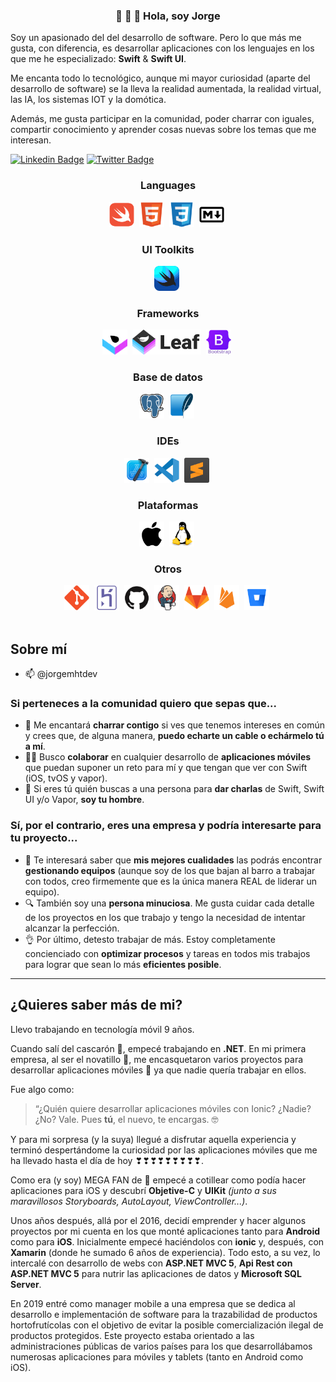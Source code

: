 <!--
**jorgemhtdev/jorgemhtdev** is a ✨ _special_ ✨ repository because its `README.md` (this file) appears on your GitHub profile.

Here are some ideas to get you started:

- 🔭 I’m currently working on ...
- 🌱 I’m currently learning ...
- 👯 I’m looking to collaborate on ...
- 🤔 I’m looking for help with ...
- 💬 Ask me about ...
- 📫 How to reach me: ...
- 😄 Pronouns: ...
- ⚡ Fun fact: ...
-->

<h3 align="center"> 👋 👋 👋 Hola, soy Jorge</h3>

Soy un apasionado del del desarrollo de software. Pero lo que más me gusta, con diferencia, es desarrollar aplicaciones con los lenguajes en los que me he especializado: **Swift** & **Swift UI**.

Me encanta todo lo tecnológico, aunque mi mayor curiosidad (aparte del desarrollo de software) se la lleva la realidad aumentada, la realidad virtual, las IA, los sistemas IOT y la domótica.

Además, me gusta participar en la comunidad, poder charrar con iguales, compartir conocimiento y aprender cosas nuevas sobre los temas que me interesan.

[![Linkedin Badge](https://img.shields.io/badge/-LinkedIn-0e76a8?style=flat-square&logo=Linkedin&logoColor=white)](https://linkedin.com/in/jorgemhtdev)
[![Twitter Badge](https://img.shields.io/badge/-Twitter-00acee?style=flat-square&logo=Twitter&logoColor=white)](https://twitter.com/jorgemhtdev)

<div align="center">
  <h3>Languages</h3>
  <img src="https://github.com/jorgemhtdev/Resources/blob/main/assets/languages/swift.svg" title="swift" alt="swift" width="40" height="40"/>&nbsp;
  <img src="https://github.com/jorgemhtdev/Resources/blob/main/assets/languages/html5.svg" title="html5" alt="html5" width="40" height="40"/>&nbsp;
  <img src="https://github.com/jorgemhtdev/Resources/blob/main/assets/languages/css3.svg" title="css3" alt="css3" width="40" height="40"/>&nbsp;
  <img src="https://github.com/jorgemhtdev/Resources/blob/main/assets/languages/markdown.svg" title="markdown" alt="markdown" width="40" height="40"/>&nbsp;
</div>

<section align="center">
  <h3>UI Toolkits</h3>
  <img src="https://github.com/jorgemhtdev/Resources/blob/main/assets/uitoolkits/swiftui.svg" title="swiftui" alt="swiftui" width="40" height="40"/>&nbsp;

</section>

<section align="center">
  <h3>Frameworks</h3>
  <img src="https://github.com/jorgemhtdev/Resources/blob/main/assets/frameworks/vapor.png" title="vapor" alt="vapor" width="40" height="40"/>&nbsp;
  <img src="https://github.com/jorgemhtdev/Resources/blob/main/assets/frameworks/leaf.png" title="leaf" alt="leaf" width="110" height="40"/>&nbsp;
  <img src="https://github.com/jorgemhtdev/Resources/blob/main/assets/frameworks/bootstrap.svg" title="bootstrap" alt="bootstrap" width="40" height="40"/>&nbsp;
</section>

<section align="center">
  <h3>Base de datos</h3>
  <img src="https://github.com/jorgemhtdev/Resources/blob/main/assets/db/postgresql.svg" title="postgresql" alt="postgresql" width="40" height="40"/>&nbsp;
  <img src="https://github.com/jorgemhtdev/Resources/blob/main/assets/db/sqlite.svg" title="sqlite" alt="sqlite" width="40" height="40"/>&nbsp;
</section>

<section align="center">
  <h3>IDEs</h3>
  <img src="https://github.com/jorgemhtdev/Resources/blob/main/assets/ides/xcode.svg" title="xcode" alt="xcode" width="40" height="40"/>&nbsp;
  <img src="https://github.com/jorgemhtdev/Resources/blob/main/assets/ides/vscode.svg" title="vscode" alt="vscode" width="40" height="40"/>&nbsp;
  <img src="https://github.com/jorgemhtdev/Resources/blob/main/assets/ides/sublimetext.png" title="sublimetext" alt="sublimetext" width="40" height="40"/>&nbsp;
</section>

<section align="center">
  <h3>Plataformas</h3>
  <img src="https://github.com/jorgemhtdev/Resources/blob/main/assets/platforms/apple.svg" title="apple" alt="apple" width="40" height="40"/>&nbsp;
  <img src="https://github.com/jorgemhtdev/Resources/blob/main/assets/platforms/linux.svg" title="linux" alt="linux" width="40" height="40"/>&nbsp;
</section>

<section align="center">
  <h3>Otros</h3>
  <img src="https://github.com/jorgemhtdev/Resources/blob/main/assets/tools/git.svg" title="git" alt="git" width="40" height="40"/>&nbsp;
  <img src="https://github.com/jorgemhtdev/Resources/blob/main/assets/tools/heroku.svg" title="heroku" alt="heroku" width="40" height="40"/>&nbsp;
  <img src="https://github.com/jorgemhtdev/Resources/blob/main/assets/tools/github.svg" title="github" alt="github" width="40" height="40"/>&nbsp;
  <img src="https://github.com/jorgemhtdev/Resources/blob/main/assets/tools/jenkins.svg" title="jenkins" alt="jenkins" width="40" height="40"/>&nbsp;
  <img src="https://github.com/jorgemhtdev/Resources/blob/main/assets/tools/gitlab.svg" title="gitlab" alt="gitlab" width="40" height="40"/>&nbsp;
  <img src="https://github.com/jorgemhtdev/Resources/blob/main/assets/tools/firebase.svg" title="firebase" alt="firebase" width="40" height="40"/>&nbsp;
  <img src="https://github.com/jorgemhtdev/Resources/blob/main/assets/tools/bitbucket.svg" title="bitbucket" alt="bitbucket" width="40" height="40"/>&nbsp;
</section>

<br/>

## Sobre mí

- 📫 @jorgemhtdev

### Si perteneces a la comunidad quiero que sepas que...

- 💬 Me encantará **charrar contigo** si ves que tenemos intereses en común y crees que, de alguna manera, **puedo echarte un cable o echármelo tú a mí**.
- 👨‍💻 Busco **colaborar** en cualquier desarrollo de **aplicaciones móviles** que puedan suponer un reto para mí y que tengan que ver con Swift (iOS, tvOS y vapor).
- 🎤 Si eres tú quién buscas a una persona para **dar charlas** de Swift, Swift UI y/o Vapor, **soy tu hombre**. 

### Sí, por el contrario, eres una empresa y podría interesarte para tu proyecto...

- 🤼 Te interesará saber que **mis mejores cualidades** las podrás encontrar **gestionando equipos** (aunque soy de los que bajan al barro a trabajar con todos, creo firmemente que es la única manera REAL de liderar un equipo).
- 🔍 También soy una **persona minuciosa**. Me gusta cuidar cada detalle de los proyectos en los que trabajo y tengo la necesidad de intentar alcanzar la perfección.
- 👌 Por último, detesto trabajar de más. Estoy completamente concienciado con **optimizar procesos** y tareas en todos mis trabajos para lograr que sean lo más **eficientes posible**.

--- 

## ¿Quieres saber más de mi?

Llevo trabajando en tecnología móvil 9 años.

Cuando salí del cascarón 🐣, empecé trabajando en **.NET**. En mi primera empresa, al ser el novatillo 👶, me encasquetaron varios proyectos para desarrollar aplicaciones móviles 📱 ya que nadie quería trabajar en ellos.

Fue algo como: 
> “¿Quién quiere desarrollar aplicaciones móviles con Ionic? ¿Nadie? ¿No? Vale. Pues **tú**, el nuevo, te encargas. 🤓 

Y para mi sorpresa (y la suya) llegué a disfrutar aquella experiencia y terminó despertándome la curiosidad por las aplicaciones móviles que me ha llevado hasta el día de hoy ❣❣❣❣❣❣❣❣❣.

Como era (y soy) MEGA FAN de  empecé a cotillear como podía hacer aplicaciones para iOS y descubrí **Objetive-C** y **UIKit** *(junto a sus maravillosos Storyboards, AutoLayout, ViewController...)*.

Unos años después, allá por el 2016, decidí emprender y hacer algunos proyectos por mi cuenta en los que monté aplicaciones tanto para **Android** como para **iOS**. Inicialmente empecé haciéndolos con **ionic** y, después, con **Xamarin** (donde he sumado 6 años de experiencia). Todo esto, a su vez, lo intercalé con desarrollo de webs con **ASP.NET MVC 5**, **Api Rest con ASP.NET MVC 5** para nutrir las aplicaciones de datos y **Microsoft SQL Server**.

En 2019 entré como manager mobile a una empresa que se dedica al desarrollo e implementación de software para la trazabilidad de productos hortofrutícolas con el objetivo de evitar la posible comercialización ilegal de productos protegidos. Este proyecto estaba orientado a las administraciones públicas de varios países para los que desarrollábamos numerosas aplicaciones para móviles y tablets (tanto en Android como iOS).
